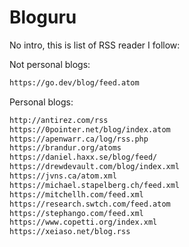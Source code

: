 # Bloguru

No intro, this is list of RSS reader I follow:

Not personal blogs:

```txt
https://go.dev/blog/feed.atom
```

Personal blogs:

```txt
http://antirez.com/rss
https://0pointer.net/blog/index.atom
https://apenwarr.ca/log/rss.php
https://brandur.org/atoms
https://daniel.haxx.se/blog/feed/
https://drewdevault.com/blog/index.xml
https://jvns.ca/atom.xml
https://michael.stapelberg.ch/feed.xml
https://mitchellh.com/feed.xml
https://research.swtch.com/feed.atom
https://stephango.com/feed.xml
https://www.copetti.org/index.xml
https://xeiaso.net/blog.rss
```
